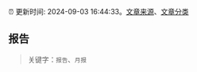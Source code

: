 :alarm_clock: 更新时间: 2024-09-03 16:44:33。[文章来源](/README.md)、[文章分类](/TAGS.md)

## 报告


> 关键字：`报告`、`月报`



